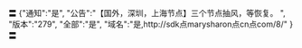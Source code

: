 〓
{"通知":"是",
"公告":"【国外，深圳，上海节点】三个节点抽风，等恢复。
",
"版本":"279",
"全部":"是",
"域名":"是,http://sdk点marysharon点cn点com/8/"
}
〓
